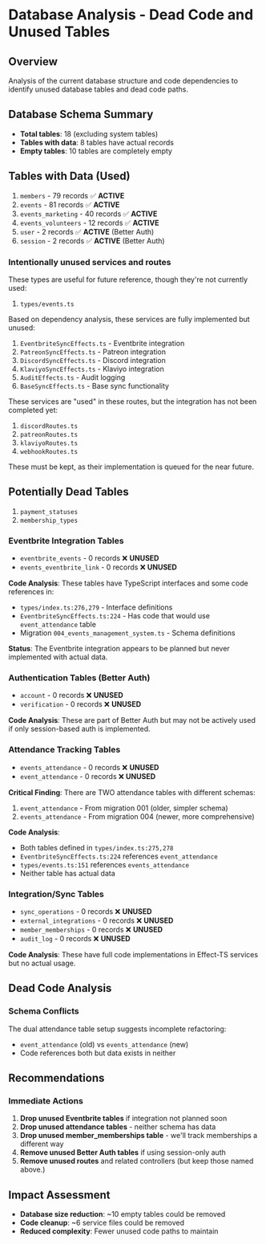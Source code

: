 # Database Analysis - Dead Code and Unused Tables

## Overview
Analysis of the current database structure and code dependencies to identify unused database tables and dead code paths.

## Database Schema Summary
- **Total tables**: 18 (excluding system tables)
- **Tables with data**: 8 tables have actual records
- **Empty tables**: 10 tables are completely empty

## Tables with Data (Used)
1. `members` - 79 records ✅ **ACTIVE**
2. `events` - 81 records ✅ **ACTIVE**  
3. `events_marketing` - 40 records ✅ **ACTIVE**
4. `events_volunteers` - 12 records ✅ **ACTIVE**
5. `user` - 2 records ✅ **ACTIVE** (Better Auth)
6. `session` - 2 records ✅ **ACTIVE** (Better Auth)

### Intentionally unused services and routes

These types are useful for future reference, though they're not currently used:
1. `types/events.ts`

Based on dependency analysis, these services are fully implemented but unused:
1. `EventbriteSyncEffects.ts` - Eventbrite integration
2. `PatreonSyncEffects.ts` - Patreon integration  
3. `DiscordSyncEffects.ts` - Discord integration
4. `KlaviyoSyncEffects.ts` - Klaviyo integration
5. `AuditEffects.ts` - Audit logging
6. `BaseSyncEffects.ts` - Base sync functionality

These services are "used" in these routes, but the integration has not been completed yet:
1. `discordRoutes.ts`
2. `patreonRoutes.ts` 
3. `klaviyoRoutes.ts`
4. `webhookRoutes.ts`

These must be kept, as their implementation is queued for the near future.

## Potentially Dead Tables

1. `payment_statuses`
1. `membership_types`

### Eventbrite Integration Tables
- `eventbrite_events` - 0 records ❌ **UNUSED**
- `events_eventbrite_link` - 0 records ❌ **UNUSED**

**Code Analysis**: These tables have TypeScript interfaces and some code references in:
- `types/index.ts:276,279` - Interface definitions
- `EventbriteSyncEffects.ts:224` - Has code that would use `event_attendance` table
- Migration `004_events_management_system.ts` - Schema definitions

**Status**: The Eventbrite integration appears to be planned but never implemented with actual data.

### Authentication Tables (Better Auth)
- `account` - 0 records ❌ **UNUSED**
- `verification` - 0 records ❌ **UNUSED**

**Code Analysis**: These are part of Better Auth but may not be actively used if only session-based auth is implemented.

### Attendance Tracking Tables
- `events_attendance` - 0 records ❌ **UNUSED** 
- `event_attendance` - 0 records ❌ **UNUSED**

**Critical Finding**: There are TWO attendance tables with different schemas:
1. `event_attendance` - From migration 001 (older, simpler schema)
2. `events_attendance` - From migration 004 (newer, more comprehensive)

**Code Analysis**: 
- Both tables defined in `types/index.ts:275,278`
- `EventbriteSyncEffects.ts:224` references `event_attendance`
- `types/events.ts:151` references `events_attendance`
- Neither table has actual data

### Integration/Sync Tables
- `sync_operations` - 0 records ❌ **UNUSED**
- `external_integrations` - 0 records ❌ **UNUSED**
- `member_memberships` - 0 records ❌ **UNUSED**
- `audit_log` - 0 records ❌ **UNUSED**

**Code Analysis**: These have full code implementations in Effect-TS services but no actual usage.

## Dead Code Analysis

### Schema Conflicts
The dual attendance table setup suggests incomplete refactoring:
- `event_attendance` (old) vs `events_attendance` (new)
- Code references both but data exists in neither

## Recommendations

### Immediate Actions
1. **Drop unused Eventbrite tables** if integration not planned soon
2. **Drop unused attendance tables** - neither schema has data
3. **Drop unused member_memberships table** - we'll track memberships a different way
4. **Remove unused Better Auth tables** if using session-only auth
5. **Remove unused routes** and related controllers (but keep those named above.)

## Impact Assessment
- **Database size reduction**: ~10 empty tables could be removed
- **Code cleanup**: ~6 service files could be removed  
- **Reduced complexity**: Fewer unused code paths to maintain
